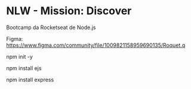# NLW - Mission: Discover

Bootcamp da Rocketseat de Node.js

Figma: https://www.figma.com/community/file/1009821158959690135/Roquet.q

npm init -y

npm install ejs

npm install express